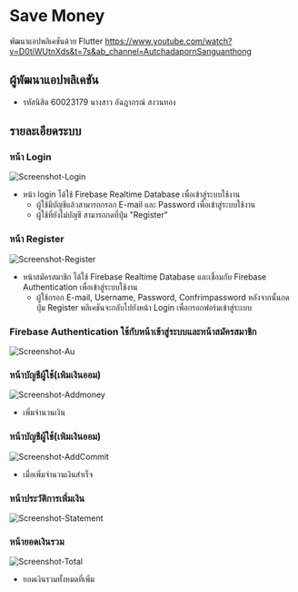 # Save Money

พัฒนาแอปพลิเคชันด้วย Flutter
https://www.youtube.com/watch?v=D0tiWUtnXds&t=7s&ab_channel=AutchadapornSanguanthong

## ผู้พัฒนาแอปพลิเคชัน
- รหัสนิสิต 60023179 นางสาว อัฉฎาภรณ์ สงวนทอง

## รายละเอียดระบบ

### หน้า Login

![Screenshot-Login](https://user-images.githubusercontent.com/55909533/97852445-544b0780-1d29-11eb-898c-46fbf0eed7a7.jpg)
- หน้า login ได้ใช้ Firebase Realtime Database เพื่อเข้าสู่ระบบใช้งาน 
  - ผู้ใช้มีบัญชีแล้วสามารถกรอก E-mail และ Password เพื่อเข้าสู่ระบบใช้งาน
  - ผู้ใช้ที่ยังไม่บัญชี สามารถกดที่ปุ่ม "Register" 

### หน้า Register

![Screenshot-Register](https://user-images.githubusercontent.com/55909533/97854115-9bd29300-1d2b-11eb-9f07-2eecc1b0481b.jpg)
- หน้าสมัครสมาชิก ได้ใช้ Firebase Realtime Database และเชื่อมกับ Firebase Authentication เพื่อเข้าสู่ระบบใช้งาน 
  - ผู้ใช้กรอก E-mail, Username, Password, Confrimpassword หลังจากนั้นกดปุ่ม Register พลิเคชันจะกลับไปยังหน้า Login เพื่อกรอกฟอร์มเข้าสู่ระเบบ
  
### Firebase Authentication ใช้กับหน้าเข้าสู่ระบบและหน้าสมัครสมาชิก 
![Screenshot-Au](https://user-images.githubusercontent.com/55909533/97855266-16e87900-1d2d-11eb-91aa-64cec2d68649.jpg)

### หน้าบัญชีผู้ใช้(เพิมเงินออม)

![Screenshot-Addmoney](https://user-images.githubusercontent.com/55909533/97869056-5cb03c00-1d43-11eb-97c2-4d9542f7ffdd.jpg)
- เพิ่มจำนวนเงิน 
  
### หน้าบัญชีผู้ใช้(เพิมเงินออม)
  
![Screenshot-AddCommit](https://user-images.githubusercontent.com/55909533/97869179-941ee880-1d43-11eb-9ad1-81acd5f5a474.jpg)
- เมื่อเพิ่มจำนวนเงินสำเร็จ

  
### หน้าประวัติการเพิ่มเงิน
 
![Screenshot-Statement](https://user-images.githubusercontent.com/55909533/97869255-bc0e4c00-1d43-11eb-9c85-beb6c30fa7db.jpg)

  
 ### หน้ายอดเงินรวม
  
 ![Screenshot-Total](https://user-images.githubusercontent.com/55909533/97870108-0d6b0b00-1d45-11eb-9e65-ee33c59c51e3.jpg)
 - ยอดเงินรวมทั้งหมดที่เพิ่ม


